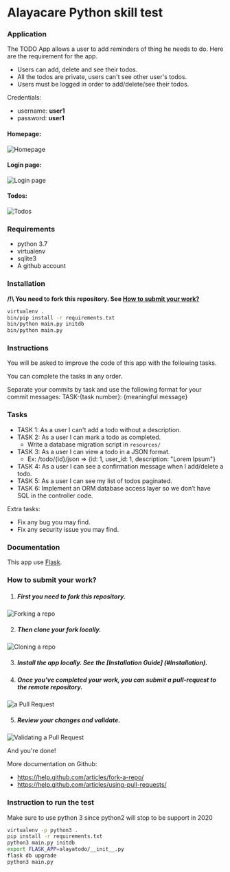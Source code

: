 Alayacare Python skill test
===========================


### Application
The TODO App allows a user to add reminders of thing he needs to do. Here are the requirement for the app.
* Users can add, delete and see their todos.
* All the todos are private, users can't see other user's todos.
* Users must be logged in order to add/delete/see their todos.

Credentials:
* username: **user1**
* password: **user1**

#### Homepage:
![Homepage](/web/img/homepage.png?raw=true "Homepage")

#### Login page:
![Login page](/web/img/login-page.png?raw=true "Login page")

#### Todos:
![Todos](/web/img/todos.png?raw=true "Todos")

### Requirements
* python 3.7
* virtualenv
* sqlite3
* A github account

### Installation
**/!\ You need to fork this repository. See [How to submit your work?](#how-to-submit-your-work)**
```sh
virtualenv .
bin/pip install -r requirements.txt
bin/python main.py initdb
bin/python main.py
```

### Instructions

You will be asked to improve the code of this app with the following tasks.

You can complete the tasks in any order.

Separate your commits by task and use the following format for your commit messages: TASK-{task number}: {meaningful message}

### Tasks
* TASK 1: As a user I can't add a todo without a description.
* TASK 2: As a user I can mark a todo as completed.
    - Write a database migration script in `resources/`
* TASK 3: As a user I can view a todo in a JSON format.
    - Ex: /todo/{id}/json => {id: 1, user_id: 1, description: "Lorem Ipsum"}
* TASK 4: As a user I can see a confirmation message when I add/delete a todo.
* TASK 5: As a user I can see my list of todos paginated.
* TASK 6: Implement an ORM database access layer so we don’t have SQL in the controller code.

Extra tasks:
- Fix any bug you may find.
- Fix any security issue you may find.


### Documentation
This app use [Flask](http://flask.pocoo.org/docs/0.10/).


### How to submit your work?

1. ##### First you need to fork this repository.
![Forking a repo](/web/img/fork.png?raw=true "Forking a repo")

2. ##### Then clone your fork locally.
![Cloning a repo](/web/img/clone.png?raw=true "Cloning a repo")

3. ##### Install the app locally. See the [Installation Guide] (#Installation).

4. ##### Once you've completed your work, you can submit a pull-request to the remote repository.
![ a Pull Request](/web/img/pull-request.png?raw=true "Creating a Pull Request")

5. ##### Review your changes and validate.
![Validating a Pull Request](/web/img/pull-request-review.png?raw=true "Validating a Pull Request")



And you're done!


More documentation on Github:
* https://help.github.com/articles/fork-a-repo/
* https://help.github.com/articles/using-pull-requests/


### Instruction to run the test

Make sure to use python 3 since python2 will stop to be support in 2020

```sh
virtualenv -p python3 .
pip install -r requirements.txt
python3 main.py initdb
export FLASK_APP=alayatodo/__init__.py
flask db upgrade
python3 main.py
```